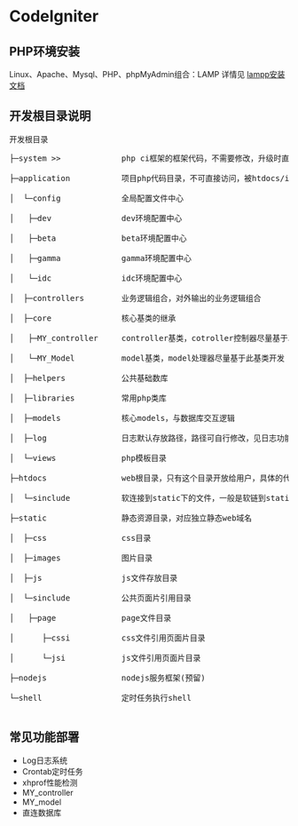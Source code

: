 CodeIgniter
===========

## PHP环境安装
Linux、Apache、Mysql、PHP、phpMyAdmin组合：LAMP
详情见 [lampp安装文档](/)

## 开发根目录说明
开发根目录<br />
<pre>
├─system >>				php ci框架的框架代码，不需要修改，升级时直接覆盖该目录 <br />
├─application			项目php代码目录，不可直接访问，被htdocs/index.php调用<br />
│  └─config			    全局配置文件中心<br />
│  	├─dev			    dev环境配置中心<br />
│  	├─beta			    beta环境配置中心<br />
│  	├─gamma		        gamma环境配置中心<br />
│  	└─idc			    idc环境配置中心<br />
│  ├─controllers		业务逻辑组合，对外输出的业务逻辑组合<br />
│  ├─core				核心基类的继承<br />
│  	├─MY_controller		controller基类，cotroller控制器尽量基于次基类开发<br />
│  	└─MY_Model		    model基类，model处理器尽量基于此基类开发<br />
│  ├─helpers			公共基础数库<br />
│  ├─libraries			常用php类库<br />
│  ├─models			    核心models，与数据库交互逻辑<br />
│  ├─log				日志默认存放路径，路径可自行修改，见日志功能说明<br />
│  └─views			    php模板目录<br />
├─htdocs				web根目录，只有这个目录开放给用户，具体的代码是通过目录下的index.php来访问boss下的文件<br />
│  └─sinclude			软连接到static下的文件，一般是软链到static/sinclude目录下<br />
├─static				静态资源目录，对应独立静态web域名<br />
│  ├─css				css目录<br />
│  ├─images			    图片目录<br />
│  ├─js				    js文件存放目录<br />
│  └─sinclude			公共页面片引用目录<br />
│  	├─page			    page文件目录<br />
│      ├─cssi			css文件引用页面片目录<br />
│      └─jsi			js文件引用页面片目录<br />
├─nodejs				nodejs服务框架(预留)<br />
└─shell					定时任务执行shell<br />
</pre>

## 常见功能部署
+ Log日志系统
+ Crontab定时任务
+ xhprof性能检测
+ MY_controller
+ MY_model
+ 直连数据库
